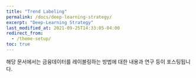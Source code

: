 ```yaml
---
title: "Trend Labeling"
permalink: /docs/deep-learning-strategy/
excerpt: "Deep-Learning Strategy"
last_modified_at: 2021-09-25T14:33:05-04:00
redirect_from:
  - /theme-setup/
toc: true
---
```


해당 문서에서는 금융데이터를 레이블링하는 방법에 대한 내용과 연구 등이 포스팅됩니다.